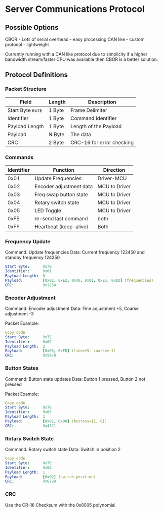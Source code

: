 # Server Communications Protocol

## Possible Options

CBOR - Lots of serial overhead - easy processing
CAN like - custom protocol - lightweight

Currently running with a CAN like protocol due to simplicity if a higher bandwidth
stream/faster CPU was available then CBOR is a better solution.

## Protocol Definitions

### Packet Structure

| Field | Length | Description |
| - | - | - |
| Start Byte `0x7E` | 1 Byte | Frame Delimiter |
| Identifier | 1 Byte | Command Identifier |
| Payload Length | 1 Byte | Length of the Payload |
| Payload | N Byte | The data |
| CRC | 2 Byte | CRC-16 for error checking |

### Commands

| Identifier | Function | Direction |
| - | - | - |
| 0x01 | Update Frequencies | Driver-MCU |
| 0x02 | Encoder adjustment data | MCU to Driver |
| 0x03 | Freq swap button state | MCU to Driver |
| 0x04 | Rotary switch state | MCU to Driver |
| 0x05 | LED Toggle | MCU to Driver |
| 0xFE | re-send last command | both |
| 0xFF | Heartbeat (keep-alive) | Both |

### Frequency Update

Command: Update frequencies
Data: Current frequency 123450 and standby frequency 124250

```yaml
Start Byte:      0x7E
Identifier:      0x01
Payload Length:  6
Payload:         [0x01, 0xE2, 0x40, 0x01, 0xE5, 0x02] (frequencies)
CRC:             0x1234
```

### Encoder Adjustment

Command: Encoder adjustment
Data: Fine adjustment +5, Coarse adjustment -3

Packet Example:

```yaml
Copy code
Start Byte:      0x7E
Identifier:      0x02
Payload Length:  2
Payload:         [0x05, 0xFD] (fine=+5, coarse=-3)
CRC:             0x5678
```

### Button States

Command: Button state updates
Data: Button 1 pressed, Button 2 not pressed

Packet Example:

```yaml
Copy code
Start Byte:      0x7E
Identifier:      0x03
Payload Length:  2
Payload:         [0x01, 0x00] (buttons=[1, 0])
CRC:             0x4321
```


### Rotary Switch State

Command: Rotary switch state
Data: Switch in position 2

```yaml
Copy code
Start Byte:      0x7E
Identifier:      0x04
Payload Length:  1
Payload:         [0x02] (switch position)
CRC:             0x6789
```

### CRC

Use the CR-16 Checksum with the 0x8005 polynomial.